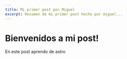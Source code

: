 ```yaml
---
title: Mi primer post por Miguel
excerpt: Resumen de mi primer post hecho por miguel...
---
```


# Bienvenidos a mi post!

En este post aprendo de astro
